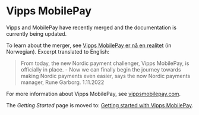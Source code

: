 <!-- START_METADATA
---
title: Vipps MobilePay
sidebar_label: Vipps MobilePay
sidebar_position: 200
description: Vipps and MobilePay have recently merged.
pagination_next: null
pagination_prev: null
---
END_METADATA -->

# Vipps MobilePay

Vipps and MobilePay have recently merged and the documentation is currently being updated.

To learn about the merger, see [Vipps MobilePay er nå en realitet](https://vipps.no/om-oss/nyheter/vipps-mobilepay-er-n%C3%A5-en-realitet/) (in Norwegian). Excerpt translated to English:

> From today, the new Nordic payment challenger, Vipps MobilePay, is officially in place. - Now we can finally begin the journey towards making Nordic payments even easier, says the now Nordic payments manager, Rune Garborg.
1.11.2022

For more information about Vipps MobilePay, see [vippsmobilepay.com](https://vippsmobilepay.com/#about).

The *Getting Started* page is moved to: [Getting started with Vipps MobilePay](getting-started.md).
